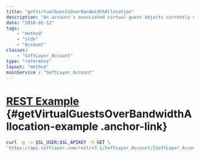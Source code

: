```yaml
---
title: "getVirtualGuestsOverBandwidthAllocation"
description: "An account's associated virtual guest objects currently over bandwidth allocation."
date: "2018-02-12"
tags:
    - "method"
    - "sldn"
    - "Account"
classes:
    - "SoftLayer_Account"
type: "reference"
layout: "method"
mainService : "SoftLayer_Account"
---
```


# [REST Example](#getVirtualGuestsOverBandwidthAllocation-example) <a href="/article/rest/"><i class="fas fa-question"></i></a> {#getVirtualGuestsOverBandwidthAllocation-example .anchor-link} 
```bash
curl -g -u $SL_USER:$SL_APIKEY -X GET \
'https://api.softlayer.com/rest/v3.1/SoftLayer_Account/{SoftLayer_AccountID}/getVirtualGuestsOverBandwidthAllocation'
```
